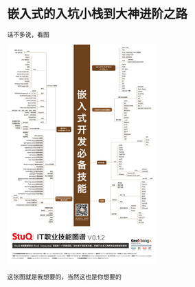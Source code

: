 # 嵌入式的入坑小栈到大神进阶之路

话不多说，看图

<img src="https://raw.githubusercontent.com/Tschome/image/master/img/EmbeddedEngineer.png" style="zoom: 50%;" />

这张图就是我想要的，当然这也是你想要的

